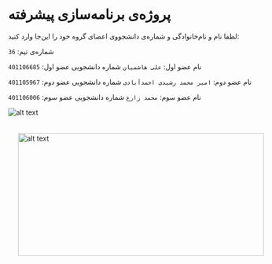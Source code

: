 # پروژه‌ی برنامه‌سازی پیشرفته
لطفا نام و نام‌خانوادگی و شماره‌ی دانشجووی اعضای گروه خود را این‌جا وارد کنید:

شماره‌ی تیم: `36`

نام عضو اول: `علی هاشمیان`
شماره دانشجویی عضو اول: `401106685`

نام عضو دوم: `امیر محمد رشیدی احمدآبادی`
شماره دانشجویی عضو دوم: `401105967`

نام عضو سوم: `محمد زارع`
شماره دانشجویی عضو سوم: `401106006`




![alt text](https://logoyar.com/content/wp-content/uploads/2021/04/sharif-university-logo-600x593.png)

<div style="float: left; margin: 20px;">
  <img src=https://logoyar.com/content/wp-content/uploads/2021/04/sharif-university-logo-600x593.png alt="alt text" width="500" height="250">
</div>
